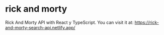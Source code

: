 # rick and morty

Rick And Morty API with React y TypeScript. You can visit it at: https://rick-and-morty-search-api.netlify.app/